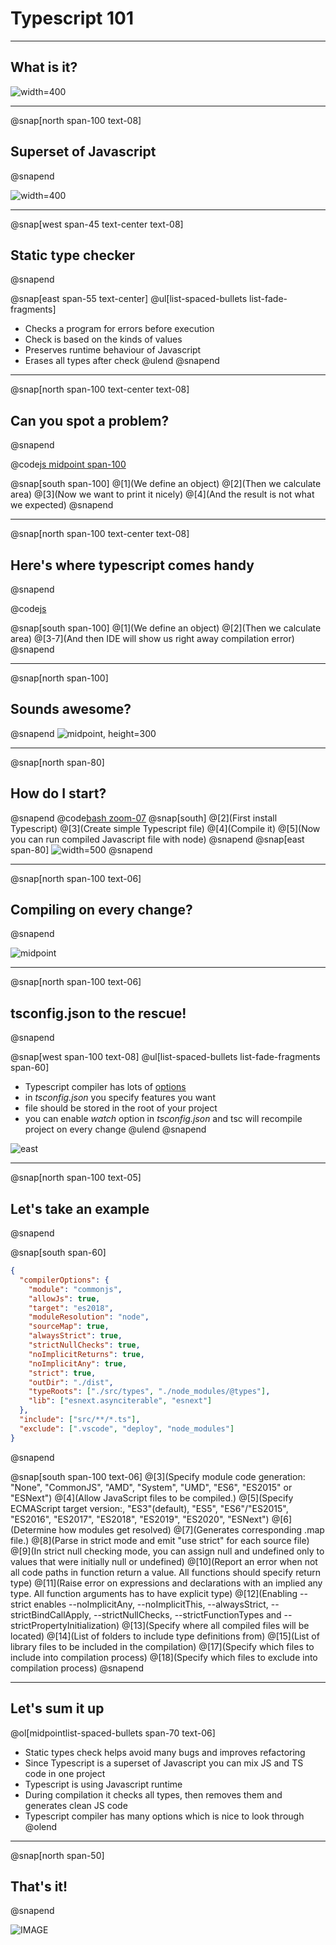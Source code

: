 # Typescript 101

---

## What is it?

![width=400](assets/img/what_is_it.gif)

---
@snap[north span-100 text-08]
## Superset of Javascript
@snapend

![width=400](assets/img/superset.gif)

---

@snap[west span-45 text-center text-08]
## Static type checker
@snapend

@snap[east span-55 text-center]
@ul[list-spaced-bullets list-fade-fragments]
- Checks a program for errors before execution
- Check is based on the kinds of values
- Preserves runtime behaviour of Javascript
- Erases all types after check
@ulend
@snapend

---
@snap[north span-100 text-center text-08]
## Can you spot a problem?
@snapend

@code[js midpoint span-100](src/javascript/misspeled.js)

@snap[south span-100]
@[1](We define an object)
@[2](Then we calculate area)
@[3](Now we want to print it nicely)
@[4](And the result is not what we expected)
@snapend

---
@snap[north span-100 text-center text-08]
## Here's where typescript comes handy
@snapend

@code[js](src/typescript/misspeled.ts)

@snap[south span-100]
@[1](We define an object)
@[2](Then we calculate area)
@[3-7](And then IDE will show us right away compilation error)
@snapend

---
@snap[north span-100]
## Sounds awesome?
@snapend
![midpoint, height=300](assets/img/sounds_awesome.gif)

---
@snap[north span-80]
## How do I start?
@snapend
@code[bash zoom-07](src/bash/simplest_ts_file_run.sh)
@snap[south]
@[2](First install Typescript)
@[3](Create simple Typescript file)
@[4](Compile it)
@[5](Now you can run compiled Javascript file with node)
@snapend
@snap[east span-80]
![width=500](assets/img/install_typescript.gif)
@snapend

---
@snap[north span-100 text-06]
## Compiling on every change?
@snapend

![midpoint](assets/img/really.gif)

---
@snap[north span-100 text-06]
## tsconfig.json to the rescue!
@snapend

@snap[west span-100 text-08]
@ul[list-spaced-bullets list-fade-fragments span-60]
- Typescript compiler has lots of [options](https://www.typescriptlang.org/docs/handbook/compiler-options.html)
- in _tsconfig.json_ you specify features you want
- file should be stored in the root of your project
- you can enable *watch* option in _tsconfig.json_ and tsc will recompile project on every change
@ulend
@snapend

![east](assets/img/superman.gif)

---
@snap[north span-100 text-05]
## Let's take an example
@snapend

@snap[south span-60]
```json zoom-08
{
  "compilerOptions": {
    "module": "commonjs",
    "allowJs": true,
    "target": "es2018",
    "moduleResolution": "node",
    "sourceMap": true,
    "alwaysStrict": true,
    "strictNullChecks": true,
    "noImplicitReturns": true,
    "noImplicitAny": true,
    "strict": true,
    "outDir": "./dist",
    "typeRoots": ["./src/types", "./node_modules/@types"],
    "lib": ["esnext.asynciterable", "esnext"]
  },
  "include": ["src/**/*.ts"],
  "exclude": [".vscode", "deploy", "node_modules"]
}
```
@snapend


@snap[south span-100 text-06]
@[3](Specify module code generation: "None", "CommonJS", "AMD", "System", "UMD", "ES6", "ES2015" or "ESNext")
@[4](Allow JavaScript files to be compiled.)
@[5](Specify ECMAScript target version:, "ES3"(default), "ES5", "ES6"/"ES2015", "ES2016", "ES2017", "ES2018", "ES2019", "ES2020", "ESNext")
@[6](Determine how modules get resolved)
@[7](Generates corresponding .map file.)
@[8](Parse in strict mode and emit "use strict" for each source file)
@[9](In strict null checking mode, you can assign null and undefined only to values that were initially null or undefined)
@[10](Report an error when not all code paths in function return a value. All functions should specify return type)
@[11](Raise error on expressions and declarations with an implied any type. All function arguments has to have explicit type)
@[12](Enabling --strict enables --noImplicitAny, --noImplicitThis, --alwaysStrict, --strictBindCallApply, --strictNullChecks, --strictFunctionTypes and --strictPropertyInitialization)
@[13](Specify where all compiled files will be located)
@[14](List of folders to include type definitions from)
@[15](List of library files to be included in the compilation)
@[17](Specify which files to include into compilation process)
@[18](Specify which files to exclude into compilation process)
@snapend

--- 
## Let's sum it up
@ol[midpointlist-spaced-bullets span-70 text-06]
   - Static types check helps avoid many bugs and improves refactoring
   - Since Typescript is a superset of Javascript you can mix JS and TS code in one project
   - Typescript is using Javascript runtime
   - During compilation it checks all types, then removes them and generates clean JS code   
   - Typescript compiler has many options which is nice to look through
@olend

---
@snap[north span-50]
## That's it!
@snapend

![IMAGE](assets/img/thanks.gif)